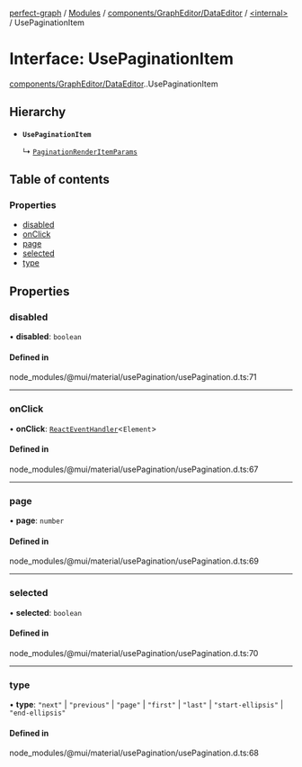 [perfect-graph](../README.md) / [Modules](../modules.md) / [components/GraphEditor/DataEditor](../modules/components_GraphEditor_DataEditor.md) / [<internal\>](../modules/components_GraphEditor_DataEditor._internal_.md) / UsePaginationItem

# Interface: UsePaginationItem

[components/GraphEditor/DataEditor](../modules/components_GraphEditor_DataEditor.md).[<internal>](../modules/components_GraphEditor_DataEditor._internal_.md).UsePaginationItem

## Hierarchy

- **`UsePaginationItem`**

  ↳ [`PaginationRenderItemParams`](components_GraphEditor_DataEditor._internal_.PaginationRenderItemParams.md)

## Table of contents

### Properties

- [disabled](components_GraphEditor_DataEditor._internal_.UsePaginationItem.md#disabled)
- [onClick](components_GraphEditor_DataEditor._internal_.UsePaginationItem.md#onclick)
- [page](components_GraphEditor_DataEditor._internal_.UsePaginationItem.md#page)
- [selected](components_GraphEditor_DataEditor._internal_.UsePaginationItem.md#selected)
- [type](components_GraphEditor_DataEditor._internal_.UsePaginationItem.md#type)

## Properties

### disabled

• **disabled**: `boolean`

#### Defined in

node_modules/@mui/material/usePagination/usePagination.d.ts:71

___

### onClick

• **onClick**: [`ReactEventHandler`](../modules/components_Container._internal_.md#reacteventhandler)<`Element`\>

#### Defined in

node_modules/@mui/material/usePagination/usePagination.d.ts:67

___

### page

• **page**: `number`

#### Defined in

node_modules/@mui/material/usePagination/usePagination.d.ts:69

___

### selected

• **selected**: `boolean`

#### Defined in

node_modules/@mui/material/usePagination/usePagination.d.ts:70

___

### type

• **type**: ``"next"`` \| ``"previous"`` \| ``"page"`` \| ``"first"`` \| ``"last"`` \| ``"start-ellipsis"`` \| ``"end-ellipsis"``

#### Defined in

node_modules/@mui/material/usePagination/usePagination.d.ts:68

